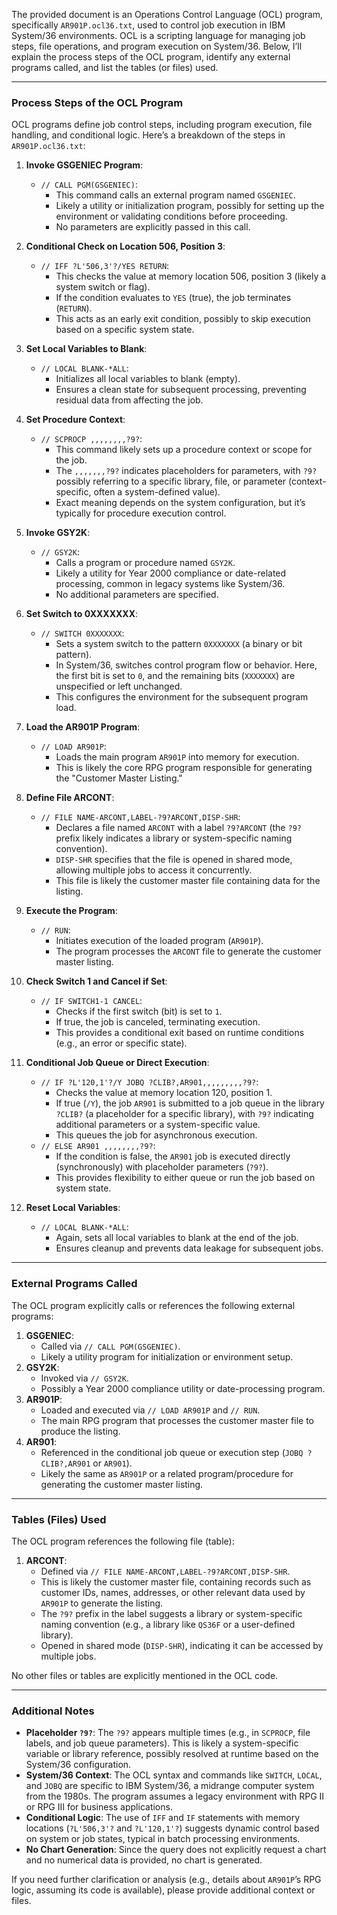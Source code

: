 The provided document is an Operations Control Language (OCL) program, specifically `AR901P.ocl36.txt`, used to control job execution in IBM System/36 environments. OCL is a scripting language for managing job steps, file operations, and program execution on System/36. Below, I’ll explain the process steps of the OCL program, identify any external programs called, and list the tables (or files) used.

---

### Process Steps of the OCL Program

OCL programs define job control steps, including program execution, file handling, and conditional logic. Here’s a breakdown of the steps in `AR901P.ocl36.txt`:

1. **Invoke GSGENIEC Program**:
   - `// CALL PGM(GSGENIEC)`:
     - This command calls an external program named `GSGENIEC`.
     - Likely a utility or initialization program, possibly for setting up the environment or validating conditions before proceeding.
     - No parameters are explicitly passed in this call.

2. **Conditional Check on Location 506, Position 3**:
   - `// IFF ?L'506,3'?/YES RETURN`:
     - This checks the value at memory location 506, position 3 (likely a system switch or flag).
     - If the condition evaluates to `YES` (true), the job terminates (`RETURN`).
     - This acts as an early exit condition, possibly to skip execution based on a specific system state.

3. **Set Local Variables to Blank**:
   - `// LOCAL BLANK-*ALL`:
     - Initializes all local variables to blank (empty).
     - Ensures a clean state for subsequent processing, preventing residual data from affecting the job.

4. **Set Procedure Context**:
   - `// SCPROCP ,,,,,,,,?9?`:
     - This command likely sets up a procedure context or scope for the job.
     - The `,,,,,,,?9?` indicates placeholders for parameters, with `?9?` possibly referring to a specific library, file, or parameter (context-specific, often a system-defined value).
     - Exact meaning depends on the system configuration, but it’s typically for procedure execution control.

5. **Invoke GSY2K**:
   - `// GSY2K`:
     - Calls a program or procedure named `GSY2K`.
     - Likely a utility for Year 2000 compliance or date-related processing, common in legacy systems like System/36.
     - No additional parameters are specified.

6. **Set Switch to 0XXXXXXX**:
   - `// SWITCH 0XXXXXXX`:
     - Sets a system switch to the pattern `0XXXXXXX` (a binary or bit pattern).
     - In System/36, switches control program flow or behavior. Here, the first bit is set to `0`, and the remaining bits (`XXXXXXX`) are unspecified or left unchanged.
     - This configures the environment for the subsequent program load.

7. **Load the AR901P Program**:
   - `// LOAD AR901P`:
     - Loads the main program `AR901P` into memory for execution.
     - This is likely the core RPG program responsible for generating the "Customer Master Listing."

8. **Define File ARCONT**:
   - `// FILE NAME-ARCONT,LABEL-?9?ARCONT,DISP-SHR`:
     - Declares a file named `ARCONT` with a label `?9?ARCONT` (the `?9?` prefix likely indicates a library or system-specific naming convention).
     - `DISP-SHR` specifies that the file is opened in shared mode, allowing multiple jobs to access it concurrently.
     - This file is likely the customer master file containing data for the listing.

9. **Execute the Program**:
   - `// RUN`:
     - Initiates execution of the loaded program (`AR901P`).
     - The program processes the `ARCONT` file to generate the customer master listing.

10. **Check Switch 1 and Cancel if Set**:
    - `// IF SWITCH1-1 CANCEL`:
      - Checks if the first switch (bit) is set to `1`.
      - If true, the job is canceled, terminating execution.
      - This provides a conditional exit based on runtime conditions (e.g., an error or specific state).

11. **Conditional Job Queue or Direct Execution**:
    - `// IF ?L'120,1'?/Y JOBQ ?CLIB?,AR901,,,,,,,,,?9?`:
      - Checks the value at memory location 120, position 1.
      - If true (`/Y`), the job `AR901` is submitted to a job queue in the library `?CLIB?` (a placeholder for a specific library), with `?9?` indicating additional parameters or a system-specific value.
      - This queues the job for asynchronous execution.
    - `// ELSE AR901 ,,,,,,,,?9?`:
      - If the condition is false, the `AR901` job is executed directly (synchronously) with placeholder parameters (`?9?`).
      - This provides flexibility to either queue or run the job based on system state.

12. **Reset Local Variables**:
    - `// LOCAL BLANK-*ALL`:
      - Again, sets all local variables to blank at the end of the job.
      - Ensures cleanup and prevents data leakage for subsequent jobs.

---

### External Programs Called

The OCL program explicitly calls or references the following external programs:
1. **GSGENIEC**:
   - Called via `// CALL PGM(GSGENIEC)`.
   - Likely a utility program for initialization or environment setup.
2. **GSY2K**:
   - Invoked via `// GSY2K`.
   - Possibly a Year 2000 compliance utility or date-processing program.
3. **AR901P**:
   - Loaded and executed via `// LOAD AR901P` and `// RUN`.
   - The main RPG program that processes the customer master file to produce the listing.
4. **AR901**:
   - Referenced in the conditional job queue or execution step (`JOBQ ?CLIB?,AR901` or `AR901`).
   - Likely the same as `AR901P` or a related program/procedure for generating the customer master listing.

---

### Tables (Files) Used

The OCL program references the following file (table):
1. **ARCONT**:
   - Defined via `// FILE NAME-ARCONT,LABEL-?9?ARCONT,DISP-SHR`.
   - This is likely the customer master file, containing records such as customer IDs, names, addresses, or other relevant data used by `AR901P` to generate the listing.
   - The `?9?` prefix in the label suggests a library or system-specific naming convention (e.g., a library like `QS36F` or a user-defined library).
   - Opened in shared mode (`DISP-SHR`), indicating it can be accessed by multiple jobs.

No other files or tables are explicitly mentioned in the OCL code.

---

### Additional Notes
- **Placeholder `?9?`**: The `?9?` appears multiple times (e.g., in `SCPROCP`, file labels, and job queue parameters). This is likely a system-specific variable or library reference, possibly resolved at runtime based on the System/36 configuration.
- **System/36 Context**: The OCL syntax and commands like `SWITCH`, `LOCAL`, and `JOBQ` are specific to IBM System/36, a midrange computer system from the 1980s. The program assumes a legacy environment with RPG II or RPG III for business applications.
- **Conditional Logic**: The use of `IFF` and `IF` statements with memory locations (`?L'506,3'?` and `?L'120,1'?`) suggests dynamic control based on system or job states, typical in batch processing environments.
- **No Chart Generation**: Since the query does not explicitly request a chart and no numerical data is provided, no chart is generated.

If you need further clarification or analysis (e.g., details about `AR901P`’s RPG logic, assuming its code is available), please provide additional context or files.